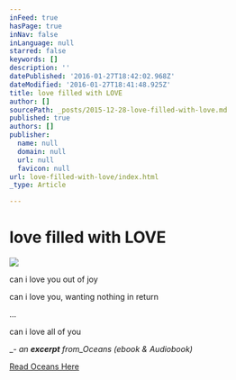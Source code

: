 ```yaml
---
inFeed: true
hasPage: true
inNav: false
inLanguage: null
starred: false
keywords: []
description: ''
datePublished: '2016-01-27T18:42:02.968Z'
dateModified: '2016-01-27T18:41:48.925Z'
title: love filled with LOVE
author: []
sourcePath: _posts/2015-12-28-love-filled-with-love.md
published: true
authors: []
publisher:
  name: null
  domain: null
  url: null
  favicon: null
url: love-filled-with-love/index.html
_type: Article

---
```

# love filled with LOVE
![](https://s3-us-west-2.amazonaws.com/the-grid-img/p/958051d379a41b488c80e4ef0337ab2885c62833.jpg)

can i love you out of joy

can i love you, wanting nothing in return

...

can i love all of you

_- _an **excerpt** from_Oceans (ebook & Audiobook)_

[Read Oceans Here][0]

[0]: https://www.goodreads.com/book/show/27814335-oceans